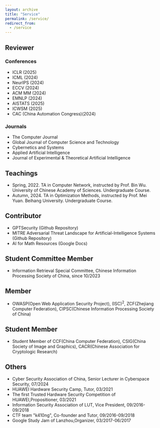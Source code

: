 ```yaml
---
layout: archive
title: "Service"
permalink: /service/
redirect_from:
  - /service
---
```


## Reviewer
### Conferences
* ICLR (2025)
* ICML (2024)
* NeurIPS (2024)
* ECCV (2024)
* ACM MM (2024)
* EMNLP (2024)
* AISTATS (2025)
* ICWSM (2025)
* CAC (China Automation Congress)(2024)


### Journals
* The Computer Journal
* Global Journal of Computer Science and Technology
* Cybernetics and Systems
* Applied Artificial Intelligence
* Journal of Experimental & Theoretical Artificial Intelligence

## Teachings
* Spring, 2022. TA in Computer Network, instructed by Prof. Bin Wu. University of Chinese Academy of Sciences. Undergraduate Course.
* Autumn, 2024. TA in Optimization Methods, instructed by Prof. Mei Yuan. Beihang University. Undergraduate Course.

## Contributor
* GPTSecurity (Github Repository)
* MITRE Adversarial Threat Landscape for Artificial-Intelligence Systems (Github Repository)
* AI for Math Resources (Google Docs)

## Student Committee Member
* Information Retrieval Special Committee, Chinese Information Processing Society of China, since 10/2023

## Member
* OWASP(Open Web Application Security Project), (ISC)<sup>2</sup>, ZCF(Zhejiang Computer Federation), CIPSC(Chinese Information Processing Society of China)

## Student Member
* Student Member of CCF(China Computer Federation), CSIG(China Society of Image and Graphics), CACR(Chinese Association for Cryptologic Research)

## Others
* Cyber Security Association of China, Senior Lecturer in Cyberspace Security, 07/2024
* HUAWEI Hardware Security Camp, Tutor, 03/2021
* The first Trusted Hardware Security Competition of HUAWEI,Propositioner, 03/2021
* Information Security Association of LUT, Vice President, 09/2016-09/2018
* CTF team "k410ng", Co-founder and Tutor, 09/2016-09/2018
* Google Study Jam of Lanzhou,Organizer, 03/2017-06/2017
